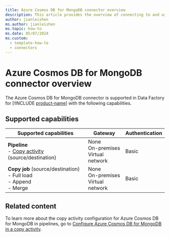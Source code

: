 ```yaml
---
title: Azure Cosmos DB for MongoDB connector overview
description: This article provides the overview of connecting to and using Azure Cosmos DB for MongoDB data in Data Factory.
author: jianleishen
ms.author: jianleishen
ms.topic: how-to
ms.date: 05/07/2024
ms.custom:
  - template-how-to
  - connectors
---
```


# Azure Cosmos DB for MongoDB connector overview

The Azure Cosmos DB for MongoDB connector is supported in Data Factory for [!INCLUDE [product-name](../includes/product-name.md)] with the following capabilities.

## Supported capabilities

| Supported capabilities| Gateway | Authentication|
|---------| --------| --------|
| **Pipeline**<br>- [Copy activity](connector-azure-cosmos-db-for-mongodb-copy-activity.md) (source/destination)      |None<br> On-premises<br> Virtual network |Basic |
| **Copy job** (source/destination) <br>- Full load<br>- Append <br>- Merge|None<br> On-premises<br> Virtual network |Basic |

## Related content

To learn more about the copy activity configuration for Azure Cosmos DB for MongoDB in pipelines, go to [Configure Azure Cosmos DB for MongoDB in a copy activity](connector-azure-cosmos-db-for-mongodb-copy-activity.md).
